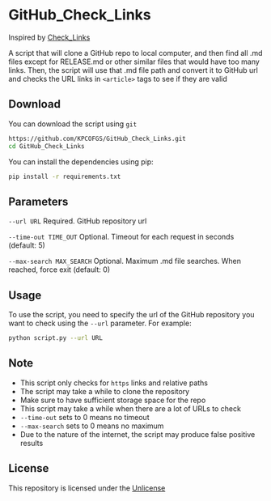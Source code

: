 # GitHub_Check_Links

Inspired by [Check_Links](https://github.com/KPCOFGS/Check_Links)

A script that will clone a GitHub repo to local computer, and then find all .md files except for RELEASE.md or other similar files that would have too many links. Then, the script will use that .md file path and convert it to GitHub url and checks the URL links in `<article>` tags to see if they are valid

## Download

You can download the script using `git`
```bash
https://github.com/KPCOFGS/GitHub_Check_Links.git
cd GitHub_Check_Links
```
You can install the dependencies using pip:
```bash
pip install -r requirements.txt
```

## Parameters

`--url URL` Required. GitHub repository url

`--time-out TIME_OUT` Optional. Timeout for each request in seconds (default: 5)

`--max-search MAX_SEARCH` Optional. Maximum .md file searches. When reached, force exit (default: 0)

## Usage
To use the script, you need to specify the url of the GitHub repository you want to check using the `--url` parameter. For example:
```bash
python script.py --url URL
```

## Note
- This script only checks for `https` links and relative paths
- The script may take a while to clone the repository
- Make sure to have sufficient storage space for the repo
- This script may take a while when there are a lot of URLs to check
- `--time-out` sets to 0 means no timeout
- `--max-search` sets to 0 means no maximum
- Due to the nature of the internet, the script may produce false positive results

## License
This repository is licensed under the [Unlicense](LICENSE)
